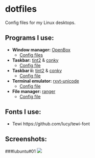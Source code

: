 # dotfiles

Config files for my Linux desktops.


## Programs I use:

<ul>
  <li><b>Window manager:</b> <a href="https://wiki.archlinux.org/index.php/openbox">OpenBox</a>
    <ul>
      <li><a href="openbox/">Config files</a></li>
    </ul>
 </li>
 <li><b>Taskbar:</b> <a href="https://wiki.archlinux.org/index.php/tint2">tint2</a> &amp; <a href="https://wiki.archlinux.org/index.php/conky">conky</a>
   <ul>
    <li><a href="tint2/">Config file</a></li>
   </ul>
 </li>
  <li><b>Taskbar ii:</b> <a href="https://wiki.archlinux.org/index.php/tint2">tint2</a> &amp; <a href="https://wiki.archlinux.org/index.php/conky">conky</a>
   <ul>
     <li><a href="conky/">Config file</a></li>
   </ul>
 </li>
  <li><b>Terminal emulator:</b> <a href="https://wiki.archlinux.org/index.php/Rxvt-unicode">rxvt-unicode</a>
    <ul>
      <li><a href="urxvt/.Xdefaults">Config file</a></li>
    </ul>
 </li>
 <li><b>File manager:</b> <a href="https://wiki.archlinux.org/index.php/ranger">ranger</a>
    <ul>
      <li><a href="ranger/rc.conf">Config file</a></li>
    </ul>
 </li>
</ul>


## Fonts I use:

<ul>
<li>Tewi https://github.com/lucy/tewi-font</li>
</ul>


## Screenshots:

###lubuntu#01
<img src="http://i.imgur.com/hmFUCjn.png" />
